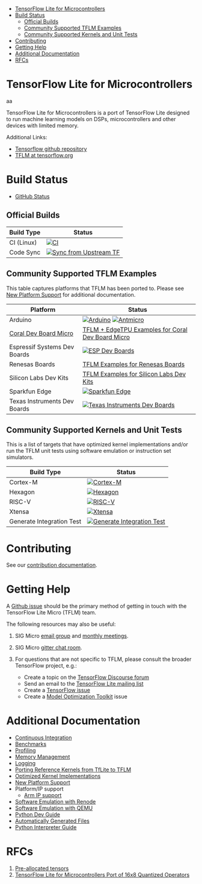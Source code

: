 <!--ts-->
   * [TensorFlow Lite for Microcontrollers](#tensorflow-lite-for-microcontrollers)
   * [Build Status](#build-status)
      * [Official Builds](#official-builds)
      * [Community Supported TFLM Examples](#community-supported-tflm-examples)
      * [Community Supported Kernels and Unit Tests](#community-supported-kernels-and-unit-tests)
   * [Contributing](#contributing)
   * [Getting Help](#getting-help)
   * [Additional Documentation](#additional-documentation)
   * [RFCs](#rfcs)

<!-- Added by: advaitjain, at: Mon 04 Oct 2021 11:23:57 AM PDT -->

<!--te-->

# TensorFlow Lite for Microcontrollers
aa


TensorFlow Lite for Microcontrollers is a port of TensorFlow Lite designed to
run machine learning models on DSPs, microcontrollers and other devices with
limited memory.

Additional Links:
 * [Tensorflow github repository](https://github.com/tensorflow/tensorflow/)
 * [TFLM at tensorflow.org](https://www.tensorflow.org/lite/microcontrollers)

# Build Status

 * [GitHub Status](https://www.githubstatus.com/)

## Official Builds

Build Type       |    Status     |
-----------      | --------------|
CI (Linux)       | [![CI](https://github.com/tensorflow/tflite-micro/actions/workflows/run_ci.yml/badge.svg)](https://github.com/tensorflow/tflite-micro/actions/workflows/run_ci.yml) |
Code Sync        | [![Sync from Upstream TF](https://github.com/tensorflow/tflite-micro/actions/workflows/sync.yml/badge.svg)](https://github.com/tensorflow/tflite-micro/actions/workflows/sync.yml) |


## Community Supported TFLM Examples
This table captures platforms that TFLM has been ported to. Please see
[New Platform Support](tensorflow/lite/micro/docs/new_platform_support.md) for
additional documentation.

Platform      |    Status     |
-----------     | --------------|
Arduino         | [![Arduino](https://github.com/tensorflow/tflite-micro-arduino-examples/actions/workflows/ci.yml/badge.svg)](https://github.com/tensorflow/tflite-micro-arduino-examples/actions/workflows/ci.yml) [![Antmicro](https://github.com/antmicro/tensorflow-arduino-examples/actions/workflows/test_examples.yml/badge.svg)](https://github.com/antmicro/tensorflow-arduino-examples/actions/workflows/test_examples.yml) |
[Coral Dev Board Micro](https://coral.ai/products/dev-board-micro) | [TFLM + EdgeTPU Examples for Coral Dev Board Micro](https://github.com/google-coral/coralmicro) |
Espressif Systems Dev Boards  | [![ESP Dev Boards](https://github.com/espressif/tflite-micro-esp-examples/actions/workflows/ci.yml/badge.svg)](https://github.com/espressif/tflite-micro-esp-examples/actions/workflows/ci.yml) |
Renesas Boards | [TFLM Examples for Renesas Boards](https://github.com/renesas/tflite-micro-renesas) |
Silicon Labs Dev Kits        | [TFLM Examples for Silicon Labs Dev Kits](https://github.com/SiliconLabs/tflite-micro-efr32-examples)
Sparkfun Edge   | [![Sparkfun Edge](https://github.com/advaitjain/tflite-micro-sparkfun-edge-examples/actions/workflows/ci.yml/badge.svg?event=schedule)](https://github.com/advaitjain/tflite-micro-sparkfun-edge-examples/actions/workflows/ci.yml)
Texas Instruments Dev Boards | [![Texas Instruments Dev Boards](https://github.com/TexasInstruments/tensorflow-lite-micro-examples/actions/workflows/ci.yml/badge.svg?event=status)](https://github.com/TexasInstruments/tensorflow-lite-micro-examples/actions/workflows/ci.yml)


## Community Supported Kernels and Unit Tests
This is a list of targets that have optimized kernel implementations and/or run
the TFLM unit tests using software emulation or instruction set simulators.

Build Type      |    Status     |
-----------     | --------------|
Cortex-M        | [![Cortex-M](https://github.com/tensorflow/tflite-micro/actions/workflows/cortex_m.yml/badge.svg)](https://github.com/tensorflow/tflite-micro/actions/workflows/cortex_m.yml) |
Hexagon         | [![Hexagon](https://github.com/tensorflow/tflite-micro/actions/workflows/run_hexagon.yml/badge.svg)](https://github.com/tensorflow/tflite-micro/actions/workflows/run_hexagon.yml) |
RISC-V          | [![RISC-V](https://github.com/tensorflow/tflite-micro/actions/workflows/riscv.yml/badge.svg)](https://github.com/tensorflow/tflite-micro/actions/workflows/riscv.yml) |
Xtensa          | [![Xtensa](https://github.com/tensorflow/tflite-micro/actions/workflows/run_xtensa.yml/badge.svg)](https://github.com/tensorflow/tflite-micro/actions/workflows/run_xtensa.yml) |
Generate Integration Test          | [![Generate Integration Test](https://github.com/tensorflow/tflite-micro/actions/workflows/generate_integration_tests.yml/badge.svg)](https://github.com/tensorflow/tflite-micro/actions/workflows/generate_integration_tests.yml) |


# Contributing
See our [contribution documentation](CONTRIBUTING.md).

# Getting Help

A [Github issue](https://github.com/tensorflow/tflite-micro/issues/new/choose)
should be the primary method of getting in touch with the TensorFlow Lite Micro
(TFLM) team.

The following resources may also be useful:

1.  SIG Micro [email group](https://groups.google.com/a/tensorflow.org/g/micro)
    and
    [monthly meetings](http://doc/1YHq9rmhrOUdcZnrEnVCWvd87s2wQbq4z17HbeRl-DBc).

1.  SIG Micro [gitter chat room](https://gitter.im/tensorflow/sig-micro).

1. For questions that are not specific to TFLM, please consult the broader TensorFlow project, e.g.:
   * Create a topic on the [TensorFlow Discourse forum](https://discuss.tensorflow.org)
   * Send an email to the [TensorFlow Lite mailing list](https://groups.google.com/a/tensorflow.org/g/tflite)
   * Create a [TensorFlow issue](https://github.com/tensorflow/tensorflow/issues/new/choose)
   * Create a [Model Optimization Toolkit](https://github.com/tensorflow/model-optimization) issue

# Additional Documentation

 * [Continuous Integration](docs/continuous_integration.md)
 * [Benchmarks](tensorflow/lite/micro/benchmarks/README.md)
 * [Profiling](tensorflow/lite/micro/docs/profiling.md)
 * [Memory Management](tensorflow/lite/micro/docs/memory_management.md)
 * [Logging](tensorflow/lite/micro/docs/logging.md)
 * [Porting Reference Kernels from TfLite to TFLM](tensorflow/lite/micro/docs/porting_reference_ops.md)
 * [Optimized Kernel Implementations](tensorflow/lite/micro/docs/optimized_kernel_implementations.md)
 * [New Platform Support](tensorflow/lite/micro/docs/new_platform_support.md)
 * Platform/IP support
   * [Arm IP support](tensorflow/lite/micro/docs/arm.md)
 * [Software Emulation with Renode](tensorflow/lite/micro/docs/renode.md)
 * [Software Emulation with QEMU](tensorflow/lite/micro/docs/qemu.md)
 * [Python Dev Guide](docs/python.md)
 * [Automatically Generated Files](docs/automatically_generated_files.md)
 * [Python Interpreter Guide](python/tflite_micro/README.md)

# RFCs

1. [Pre-allocated tensors](tensorflow/lite/micro/docs/rfc/001_preallocated_tensors.md)
1. [TensorFlow Lite for Microcontrollers Port of 16x8 Quantized Operators](tensorflow/lite/micro/docs/rfc/002_16x8_quantization_port.md)
